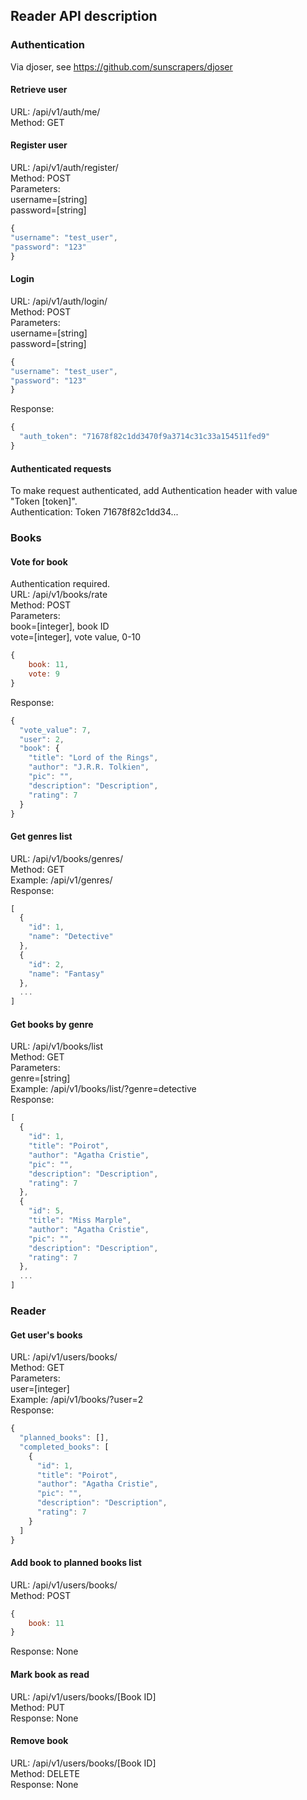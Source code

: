 ## Reader API description

### Authentication  
Via djoser, see https://github.com/sunscrapers/djoser  

#### Retrieve user  
URL: /api/v1/auth/me/  
Method: GET  

#### Register user  
URL: /api/v1/auth/register/  
Method: POST  
Parameters:  
username=[string]    
password=[string]  
```javascript  
{
"username": "test_user",
"password": "123"
}
```  
  
#### Login  
URL: /api/v1/auth/login/  
Method: POST  
Parameters:  
username=[string]    
password=[string]  
```javascript  
{
"username": "test_user",
"password": "123"
}
```
Response:  
```javascript
{
  "auth_token": "71678f82c1dd3470f9a3714c31c33a154511fed9"
}
```
  
#### Authenticated requests  
To make request authenticated, add Authentication header with value "Token [token]".    
Authentication: Token 71678f82c1dd34...  
  
  
### Books  
  
#### Vote for book  
Authentication required.  
URL: /api/v1/books/rate   
Method: POST  
Parameters:  
book=[integer], book ID  
vote=[integer], vote value, 0-10  
```javascript  
{  
    book: 11,  
    vote: 9  
}  
```
Response:  
```javascript
{
  "vote_value": 7,
  "user": 2,
  "book": {
    "title": "Lord of the Rings",
    "author": "J.R.R. Tolkien",
    "pic": "",
    "description": "Description",
    "rating": 7
  }
}
```
  
#### Get genres list    
URL: /api/v1/books/genres/  
Method: GET    
Example:  /api/v1/genres/  
Response:  
```javascript
[
  {
    "id": 1,
    "name": "Detective"
  },
  {
    "id": 2,
    "name": "Fantasy"
  },
  ...
]
```

#### Get books by genre    
URL: /api/v1/books/list  
Method: GET  
Parameters:  
genre=[string]   
Example:  /api/v1/books/list/?genre=detective  
Response:
```javascript
[
  {
    "id": 1,
    "title": "Poirot",
    "author": "Agatha Cristie",
    "pic": "",
    "description": "Description",
    "rating": 7
  },
  {
    "id": 5,
    "title": "Miss Marple",
    "author": "Agatha Cristie",
    "pic": "",
    "description": "Description",
    "rating": 7
  },
  ...
]
```

### Reader  

#### Get user's books  
URL: /api/v1/users/books/  
Method: GET   
Parameters:   
user=[integer]  
Example:  /api/v1/books/?user=2    
Response:  
```javascript
{
  "planned_books": [],
  "completed_books": [
    {
      "id": 1,
      "title": "Poirot",
      "author": "Agatha Cristie",
      "pic": "",
      "description": "Description",
      "rating": 7
    }
  ]
}
```
  
#### Add book to planned books list  
URL: /api/v1/users/books/  
Method: POST  
```javascript   
{  
    book: 11  
}  
```
Response: None  

#### Mark book as read   
URL: /api/v1/users/books/[Book ID]     
Method: PUT   
Response: None  

#### Remove book  
URL: /api/v1/users/books/[Book ID]         
Method: DELETE  
Response: None  
